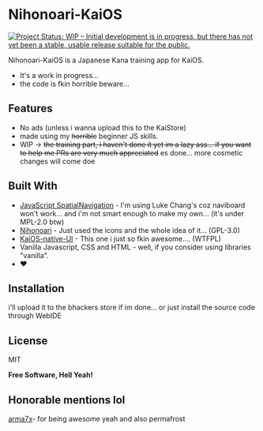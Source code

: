 # Nihonoari-KaiOS

[![Project Status: WIP – Initial development is in progress, but there has not yet been a stable, usable release suitable for the public.](https://www.repostatus.org/badges/latest/wip.svg)](https://www.repostatus.org/#wip)

Nihonoari-KaiOS is a Japanese Kana training app for KaiOS.

- It's a work in progress... 
- the code is fkin horrible beware...

## Features

- No ads (unless i wanna upload this to the KaiStore)
- made using my ~~horrible~~ beginner JS skills. 
- WIP -> ~~the training part, i haven't done it yet im a lazy ass... if you want to help me PRs are very much appreciated~~ es done... more cosmetic changes will come doe

## Built With
- [JavaScript SpatialNavigation](https://github.com/luke-chang/js-spatial-navigation) - I'm using Luke Chang's coz naviboard won't work... and i'm not smart enough to make my own... (it's under MPL-2.0 btw)
- [Nihonoari](https://github.com/aeri/Nihonoari-App) - Just used the icons and the whole idea of it... (GPL-3.0)
- [KaiOS-native-UI](https://github.com/canicjusz/KaiOS-native-UI) - This one i just so fkin awesome.... (WTFPL)
- Vanilla Javascript, CSS and HTML - well, if you consider using libraries "vanilla".
- ❤️




## Installation

i'll upload it to the bhackers store if im done...  or just install the source code through WebIDE

## License

MIT

**Free Software, Hell Yeah!**

## Honorable mentions lol
[arma7x](https://github.com/arma7x/)- for being awesome
yeah and also permafrost

